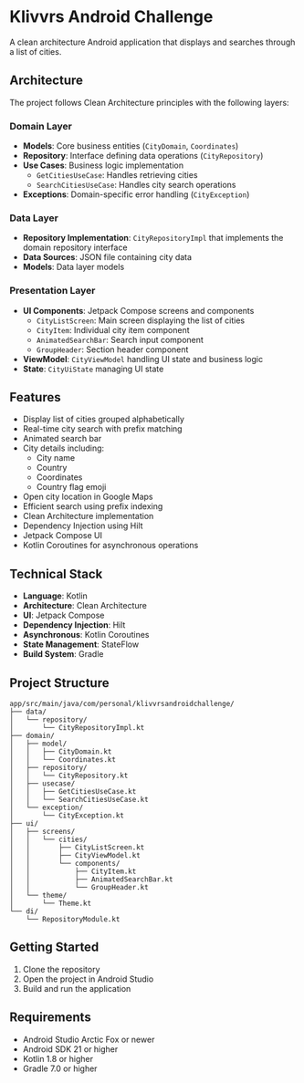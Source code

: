 # Klivvrs Android Challenge

A clean architecture Android application that displays and searches through a list of cities.

## Architecture

The project follows Clean Architecture principles with the following layers:

### Domain Layer
- **Models**: Core business entities (`CityDomain`, `Coordinates`)
- **Repository**: Interface defining data operations (`CityRepository`)
- **Use Cases**: Business logic implementation
  - `GetCitiesUseCase`: Handles retrieving cities
  - `SearchCitiesUseCase`: Handles city search operations
- **Exceptions**: Domain-specific error handling (`CityException`)

### Data Layer
- **Repository Implementation**: `CityRepositoryImpl` that implements the domain repository interface
- **Data Sources**: JSON file containing city data
- **Models**: Data layer models

### Presentation Layer
- **UI Components**: Jetpack Compose screens and components
  - `CityListScreen`: Main screen displaying the list of cities
  - `CityItem`: Individual city item component
  - `AnimatedSearchBar`: Search input component
  - `GroupHeader`: Section header component
- **ViewModel**: `CityViewModel` handling UI state and business logic
- **State**: `CityUiState` managing UI state

## Features

- Display list of cities grouped alphabetically
- Real-time city search with prefix matching
- Animated search bar
- City details including:
  - City name
  - Country
  - Coordinates
  - Country flag emoji
- Open city location in Google Maps
- Efficient search using prefix indexing
- Clean Architecture implementation
- Dependency Injection using Hilt
- Jetpack Compose UI
- Kotlin Coroutines for asynchronous operations

## Technical Stack

- **Language**: Kotlin
- **Architecture**: Clean Architecture
- **UI**: Jetpack Compose
- **Dependency Injection**: Hilt
- **Asynchronous**: Kotlin Coroutines
- **State Management**: StateFlow
- **Build System**: Gradle

## Project Structure

```
app/src/main/java/com/personal/klivvrsandroidchallenge/
├── data/
│   └── repository/
│       └── CityRepositoryImpl.kt
├── domain/
│   ├── model/
│   │   ├── CityDomain.kt
│   │   └── Coordinates.kt
│   ├── repository/
│   │   └── CityRepository.kt
│   ├── usecase/
│   │   ├── GetCitiesUseCase.kt
│   │   └── SearchCitiesUseCase.kt
│   └── exception/
│       └── CityException.kt
├── ui/
│   ├── screens/
│   │   └── cities/
│   │       ├── CityListScreen.kt
│   │       ├── CityViewModel.kt
│   │       └── components/
│   │           ├── CityItem.kt
│   │           ├── AnimatedSearchBar.kt
│   │           └── GroupHeader.kt
│   └── theme/
│       └── Theme.kt
└── di/
    └── RepositoryModule.kt
```

## Getting Started

1. Clone the repository
2. Open the project in Android Studio
3. Build and run the application

## Requirements

- Android Studio Arctic Fox or newer
- Android SDK 21 or higher
- Kotlin 1.8 or higher
- Gradle 7.0 or higher 